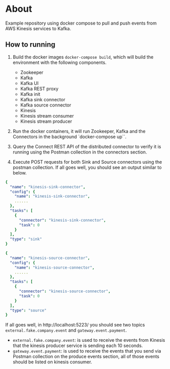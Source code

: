 # About

Example repository using docker compose to pull and push events from AWS Kinesis services to Kafka.

## How to running

1. Build the docker images `docker-compose build`, which will build the environment with the following components.
  
   - Zookeeper
   - Kafka
   - Kafka UI
   - Kafka REST proxy
   - Kafka init
   - Kafka sink connector
   - Kafka source connector
   - Kinesis
   - Kinesis stream consumer
   - Kinesis stream producer

2. Run the docker containers, it will run Zookeeper, Kafka and the Connectors in
   the background `docker-compose up``.

3. Query the Connect REST API of the distributed connector to verify it is
  running using the Postman collection in the connectors section.

4. Execute POST requests for both Sink and Source connectors using the postman
   collection. If all goes well, you should see an output similar to below.

```yaml
{
  "name": "kinesis-sink-connector",
  "config": {
    "name": "kinesis-sink-connector",
    ......
  },
  "tasks": [
    {
      "connector": "kinesis-sink-connector",
      "task": 0
    }
  ],
  "type": "sink"
}
```

```yaml
{
  "name": "kinesis-source-connector",
  "config": {
    "name": "kinesis-source-connector",
    ......
  },
  "tasks": [
    {
      "connector": "kinesis-source-connector",
      "task": 0
    }
  ],
  "type": "source"
}
```

If all goes well, in http://localhost:5223/ you should see two topics `external.fake.company.event` and `gateway.event.payment`.

- `external.fake.company.event`: is used to receive the events from Kinesis that
  the kinesis producer service is sending each 10 seconds.
- `gateway.event.payment`: is used to receive the events that you send via Postman
  collection on the produce events section, all of those events should be listed
  on kinesis consumer.

